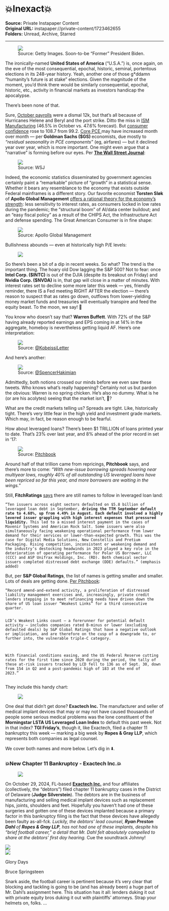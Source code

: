 # 💥Inexact💥

**Source:** Private Instapaper Content  
**Original URL:** instapaper://private-content/1723462655  
**Folders:** Unread, Archive, Starred  

---

<div><div><figure><a href="https://substack.com/redirect/da9859a7-b935-41f5-8ab4-74c0d6e7f6a3?j=eyJ1IjoiOW95azAifQ.3I-y5PDezjo-i0ls31AGTIH4E8sNNl31puiktHvNIm8"><img src="https://substackcdn.com/image/fetch/w_1308,c_limit,f_auto,q_auto:good,fl_progressive:steep/https%3A%2F%2Fsubstack-post-media.s3.amazonaws.com%2Fpublic%2Fimages%2F1994c5e3-bd24-481b-adb7-4a5fd136d446_1024x684.jpeg"></a><figcaption>Source: Getty Images. Soon-to-be “Former” President Biden.</figcaption></figure></div><p><span>The ironically-named </span><strong>United States of America</strong><span> (“U.S.A.”) is, once again, on the eve of the most consequential, epochal, historic, seminal, portentous elections in its 248-year history. Yeah, another one of those g*ddamn “humanity’s future is at stake” elections. Given the magnitude of the moment, you’d think there would be similarly consequential, epochal, historic, etc., activity in financial markets as investors handicap the apocalypse. </span></p><p>There’s been none of that. </p><p><span>Sure, </span><a href="https://substack.com/redirect/60c44469-0977-4d3e-a2fe-ae11a762573e?j=eyJ1IjoiOW95azAifQ.3I-y5PDezjo-i0ls31AGTIH4E8sNNl31puiktHvNIm8">October payrolls</a><span> were a dismal 12k, but that’s all because of Hurricanes Helene and Beryl and the port strike. Ditto the miss in </span><a href="https://substack.com/redirect/3fc4ee63-52ca-4bf5-892b-63c65dd8c82d?j=eyJ1IjoiOW95azAifQ.3I-y5PDezjo-i0ls31AGTIH4E8sNNl31puiktHvNIm8">ISM Manufacturing</a><span> (46.5% in October vs. 47.6% forecast). But </span><a href="https://substack.com/redirect/7a1ee05c-c315-4a05-a6d2-1866fbf627f8?j=eyJ1IjoiOW95azAifQ.3I-y5PDezjo-i0ls31AGTIH4E8sNNl31puiktHvNIm8">consumer confidence</a><span> rose to 108.7 from 99.2. </span><a href="https://substack.com/redirect/2214bb88-4051-44f1-920f-d56833b1570d?j=eyJ1IjoiOW95azAifQ.3I-y5PDezjo-i0ls31AGTIH4E8sNNl31puiktHvNIm8">Core PCE </a><span>may have increased month over month — per</span><strong> Goldman Sachs ($GS) </strong><span>economists, due mostly to </span><em>“residual seasonality in PCE components” </em><span>(eg, airfares) — but it declined year over year, which is more important. One might even argue that a “narrative” is forming before our eyes. Per </span><strong><a href="https://substack.com/redirect/7e118be2-66b0-4afb-aebe-038943eb2aed?j=eyJ1IjoiOW95azAifQ.3I-y5PDezjo-i0ls31AGTIH4E8sNNl31puiktHvNIm8">The Wall Street Journal</a></strong><span>:</span></p><div><figure><a href="https://substack.com/redirect/d2e3db30-c470-4c5e-8029-ba2423eafd1f?j=eyJ1IjoiOW95azAifQ.3I-y5PDezjo-i0ls31AGTIH4E8sNNl31puiktHvNIm8"><img src="https://substackcdn.com/image/fetch/w_2912,c_limit,f_auto,q_auto:good,fl_progressive:steep/https%3A%2F%2Fsubstack-post-media.s3.amazonaws.com%2Fpublic%2Fimages%2Fcae81c78-9036-4c9d-90bc-20eb8d8f66a9_1484x728.png"></a><figcaption>Source: WSJ</figcaption></figure></div><p><span>Indeed, the economic statistics disseminated by government agencies certainly paint a “remarkable” picture of “growth” in a statistical sense. Whether it bears any resemblance to the economy that exists outside Federal mainframes is a different story. Our favorite economist </span><strong>Torsten Sløk</strong><span> of </span><strong>Apollo Global Management</strong><span> </span><a href="https://substack.com/redirect/7d9359b7-4045-4372-a97b-782dc3e69fed?j=eyJ1IjoiOW95azAifQ.3I-y5PDezjo-i0ls31AGTIH4E8sNNl31puiktHvNIm8">offers a rational theory for the economy’s strength</a><span>: less sensitivity to interest rates, as consumers locked in low rates during the pandemic; the “structural boom” of AI/data center buildout; and an “easy fiscal policy” as a result of the CHIPS Act, the Infrastructure Act and defense spending. The Great American Consumer is in fine shape:</span></p><div><figure><a href="https://substack.com/redirect/31d73569-b530-4272-96e2-e08148904df6?j=eyJ1IjoiOW95azAifQ.3I-y5PDezjo-i0ls31AGTIH4E8sNNl31puiktHvNIm8"><img src="https://substackcdn.com/image/fetch/w_2912,c_limit,f_auto,q_auto:good,fl_progressive:steep/https%3A%2F%2Fsubstack-post-media.s3.amazonaws.com%2Fpublic%2Fimages%2Fa98b1a15-c896-4673-a557-ab70d6d356ce_1564x868.png"></a><figcaption>Source: Apollo Global Management</figcaption></figure></div><p>Bullishness abounds — even at historically high P/E levels:</p><div><figure><a href="https://substack.com/redirect/55cac0fc-9f6e-4260-bbfb-159e74105190?j=eyJ1IjoiOW95azAifQ.3I-y5PDezjo-i0ls31AGTIH4E8sNNl31puiktHvNIm8"><img src="https://substackcdn.com/image/fetch/w_2912,c_limit,f_auto,q_auto:good,fl_progressive:steep/https%3A%2F%2Fsubstack-post-media.s3.amazonaws.com%2Fpublic%2Fimages%2Fb904f990-92b2-4030-8ea2-d7d7814ea915_1600x945.png"></a></figure></div><p><span>So there’s been a bit of a dip in recent weeks. So what? The trend is the important thing. The hoary old Dow lagging the S&amp;P 500? Not to fear: once </span><strong>Intel Corp. ($INTC)</strong><span> is out of the DJIA (despite its breakout on Friday) and </span><strong>Nvidia Corp. ($NVDA) </strong><span>is in, that gap will close in a matter of minutes. With interest rates set to decline some more later this week — yes, friendly reminder, there IS a Fed meeting RIGHT AFTER the election — there’s reason to suspect that as rates go down, outflows from lower-yielding money market funds and treasuries will eventually transpire and feed the equity beast. To the moon, we say! 🚀</span></p><p><span>You know who doesn’t say that? </span><strong>Warren Buffett</strong><span>. With 72% of the S&amp;P having already reported earnings and EPS coming in at 14% in the aggregate, homeboy is nevertheless getting liquid AF. Here’s one interpretation: </span></p><div><figure><a href="https://substack.com/redirect/0eea0cc0-ad3e-4b3b-b52c-4c042d57a43a?j=eyJ1IjoiOW95azAifQ.3I-y5PDezjo-i0ls31AGTIH4E8sNNl31puiktHvNIm8"><img src="https://substackcdn.com/image/fetch/w_536,c_limit,f_auto,q_auto:good,fl_progressive:steep/https%3A%2F%2Fsubstack-post-media.s3.amazonaws.com%2Fpublic%2Fimages%2F65c3d319-b902-4c5f-9f56-47022b98be37_536x424.png"></a><figcaption><span>Source: </span><a href="https://substack.com/redirect/2bcbafac-6d65-41f8-8a3d-bb7b2d147fa5?j=eyJ1IjoiOW95azAifQ.3I-y5PDezjo-i0ls31AGTIH4E8sNNl31puiktHvNIm8">@KobeissiLetter</a></figcaption></figure></div><p>And here’s another:</p><div><figure><a href="https://substack.com/redirect/37b7962b-73ef-4a35-bf59-9636f6546683?j=eyJ1IjoiOW95azAifQ.3I-y5PDezjo-i0ls31AGTIH4E8sNNl31puiktHvNIm8"><img src="https://substackcdn.com/image/fetch/w_536,c_limit,f_auto,q_auto:good,fl_progressive:steep/https%3A%2F%2Fsubstack-post-media.s3.amazonaws.com%2Fpublic%2Fimages%2F905434ec-a151-4360-8fa3-d233755f3fe0_536x163.png"></a><figcaption><span>Source: </span><a href="https://substack.com/redirect/acf1ad27-8de3-4212-ad77-ebdbf3d2dff5?j=eyJ1IjoiOW95azAifQ.3I-y5PDezjo-i0ls31AGTIH4E8sNNl31puiktHvNIm8">@SpencerHakimian</a></figcaption></figure></div><p>Admittedly, both notions crossed our minds before we even saw these tweets. Who knows what’s really happening? Certainly not us but pardon the obvious: Warren is no spring chicken. He’s also no dummy. What is he (or are his acolytes) seeing that the market isn’t, 🤔? </p><p>What are the credit markets telling us? Spreads are tight. Like, historically tight. There’s very little fear in the high yield and investment grade markets. Which may, in fact, be reason enough to be fearful. </p><p>How about leveraged loans? There’s been $1 TRILLION of loans printed year to date. That’s 23% over last year, and 8% ahead of the prior record in set in ‘17: </p><div><figure><a href="https://substack.com/redirect/f1cb3b28-d8a2-44e7-8a2f-84a1d57b660b?j=eyJ1IjoiOW95azAifQ.3I-y5PDezjo-i0ls31AGTIH4E8sNNl31puiktHvNIm8"><img src="https://substackcdn.com/image/fetch/w_1956,c_limit,f_auto,q_auto:good,fl_progressive:steep/https%3A%2F%2Fsubstack-post-media.s3.amazonaws.com%2Fpublic%2Fimages%2F51884dce-0588-4dac-b3ff-86ccecae3b14_978x578.png"></a><figcaption><span>Source: </span><a href="https://substack.com/redirect/84624d84-952b-4c15-bfa0-4b8e5737e38c?j=eyJ1IjoiOW95azAifQ.3I-y5PDezjo-i0ls31AGTIH4E8sNNl31puiktHvNIm8">Pitchbook</a></figcaption></figure></div><p><span>Around half of that trillion came from repricings, </span><strong>Pitchbook</strong><span> says, and there’s more to come: </span><em>“With new-issue borrowing spreads hovering near multiyear lows, roughly 40% of all outstanding US leveraged loans have been repriced so far this year, and more borrowers are waiting in the wings.”</em></p><p><span>Still,</span><strong> FitchRatings</strong><span> </span><a href="https://substack.com/redirect/e3cea106-bde8-4b7c-9e0d-884587d80a02?j=eyJ1IjoiOW95azAifQ.3I-y5PDezjo-i0ls31AGTIH4E8sNNl31puiktHvNIm8">says</a><span> there are still names to follow in leveraged loan land: </span></p><pre><code><span>“Ten issuers across eight sectors defaulted on $5.8 billion of leveraged loan debt in September, </span><strong>driving the TTM September default rate to 4.68%, up from 4.49% in August. Each default involved a highly levered issuer grappling with high interest expenses that pressured liquidity.</strong><span> This led to a missed interest payment in the cases of Mavenir Systems and American Rock Salt. Some issuers were also simultaneously facing weakening operational performance from lower demand for their services or lower-than-expected growth. This was the case for Digital Media Solutions, New Constellis and Pretium Packaging. Rising competition, inconsistent or weakening demand and the industry’s destocking headwinds in 2023 played a key role in the deterioration of operating performance for Polar US Borrower, LLC (CCC) and ASP Unifrax Holdings, Inc. (RD). Both chemical sector issuers completed distressed debt exchange (DDE) defaults.” (emphasis added)</span></code></pre><p><span>But, per </span><strong>S&amp;P Global Ratings</strong><span>, the list of names is getting smaller and smaller. Lots of deals are getting done. </span><a href="https://substack.com/redirect/fef8d9fc-a8ef-4201-8da4-a66474b39fc6?j=eyJ1IjoiOW95azAifQ.3I-y5PDezjo-i0ls31AGTIH4E8sNNl31puiktHvNIm8">Per Pitchbook</a><span>:</span></p><pre><code>“Record amend-and-extend activity, a proliferation of distressed liability management exercises and, increasingly, private credit lenders stepping in to meet refinancing needs have driven down the share of US loan issuer “Weakest Links” for a third consecutive quarter. 

LCD’s Weakest Links count — a forerunner for potential default activity — includes companies rated B-minus or lower (excluding defaulted deals) by S&amp;P Global Ratings that have a negative outlook or implication, and are therefore on the cusp of a downgrade to, or further into, the vulnerable triple-C category. 

With financial conditions easing, and the US Federal Reserve cutting rates for the first time since 2020 during the period, the tally of these at-risk issuers tracked by LCD fell to 136 as of Sept. 30, down from 154 in Q2 and a post-pandemic high of 183 at the end of 2023.”</code></pre><p>They include this handy chart:</p><div><figure><a href="https://substack.com/redirect/e78393f3-116b-4344-9339-7b93e352570f?j=eyJ1IjoiOW95azAifQ.3I-y5PDezjo-i0ls31AGTIH4E8sNNl31puiktHvNIm8"><img src="https://substackcdn.com/image/fetch/w_496,c_limit,f_auto,q_auto:good,fl_progressive:steep/https%3A%2F%2Fsubstack-post-media.s3.amazonaws.com%2Fpublic%2Fimages%2F201653e7-6190-4866-9890-5f97736d9b45_496x355.png"></a></figure></div><p><span>One deal that didn’t get done? </span><strong>Exactech Inc.</strong><span> The manufacturer and seller of medical implant devices that may or may not have caused thousands of people some serious medical problems was the lone constituent of the </span><strong>Morningstar LSTA US Leveraged Loan Index</strong><span> to default this past week. Not in that index? </span><strong>TGI Friday’s</strong><span>, though it, like Exactech, filed a chapter 11 bankruptcy this week — marking a big week by </span><strong>Ropes &amp; Gray LLP</strong><span>, which represents both companies as legal counsel. </span></p><p>We cover both names and more below. Let’s dig in ⬇️. </p><h3>💥New Chapter 11 Bankruptcy - Exactech Inc.💥</h3><div><figure><a href="https://substack.com/redirect/e48a979e-8a22-4d33-a05e-d86c7f256b58?j=eyJ1IjoiOW95azAifQ.3I-y5PDezjo-i0ls31AGTIH4E8sNNl31puiktHvNIm8"><img src="https://substackcdn.com/image/fetch/w_250,c_limit,f_auto,q_auto:good,fl_progressive:steep/https%3A%2F%2Fsubstack-post-media.s3.amazonaws.com%2Fpublic%2Fimages%2F8f7cef88-203c-44cb-8d59-6141dc990994_250x50.png"></a></figure></div><p><span>On October 29, 2024, FL-based </span><strong><a href="https://substack.com/redirect/4783b0c0-70a4-4098-a2ed-a29afbd14360?j=eyJ1IjoiOW95azAifQ.3I-y5PDezjo-i0ls31AGTIH4E8sNNl31puiktHvNIm8">Exactech Inc.</a></strong><span> and four affiliates (collectively, the “debtors”) filed chapter 11 bankruptcy cases in the District of Delaware (</span><strong>Judge Silverstein</strong><span>). The debtors are in the business of manufacturing and selling medical implant devices such as replacement hips, joints, shoulders and feet. Hopefully you haven’t had one of these surgeries and gotten one of these devices implanted because a primary factor in this bankruptcy filing is the fact that these devices have allegedly been faulty as-all-f*ck. Luckily, the debtors’ lead counsel, </span><strong>Ryan Preston Dahl </strong><span>of </span><strong>Ropes &amp; Gray LLP</strong><span>, has </span><em>not</em><span> had one of these implants, despite his “</span><em>brief football career</em><span>,” a detail that Mr. Dahl felt </span><em>absolutely compelled</em><span> to share at the debtors’ first day hearing.*  Cue the soundtrack Johnny!</span></p><div><img src="https://substackcdn.com/image/fetch/w_72,c_limit,f_auto,q_auto:good,fl_progressive:steep/https%3A%2F%2Fsubstack.com%2Fimg%2Fthumbnail-play.png"></div><img src="https://i.scdn.co/image/ab67616d0000b273a7865e686c36a4adda6c9978"><p>Glory Days</p><p>Bruce Springsteen</p><p>Snark aside, the football career is pertinent because it’s very clear that blocking and tackling is going to be (and has already been) a huge part of Mr. Dahl’s assignment here. This situation has it all: lenders duking it out with private equity bros duking it out with plaintiffs’ attorneys. Strap your helmets on, folks. ...</p></div>